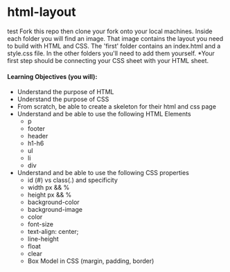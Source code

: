 html-layout
===========
test
Fork this repo then clone your fork onto your local machines. Inside each folder you will find an image. That image contains the layout you need to build with HTML and CSS. The 'first' folder contains an index.html and a style.css file. In the other folders you'll need to add them yourself. *Your first step should be connecting your CSS sheet with your HTML sheet.

#### Learning Objectives (you will):
 * Understand the purpose of HTML
 * Understand the purpose of CSS
 * From scratch, be able to create a skeleton for their html and css page
 * Understand and be able to use the following HTML Elements 
    - p
    - footer
    - header
    - h1-h6
    - ul
    - li
    - div
 * Understand and be able to use the following CSS properties
    - id (#) vs class(.) and specificity
    - width px && %
    - height px && %
    - background-color
    - background-image
    - color
    - font-size
    - text-align: center;
    - line-height
    - float
    - clear
    - Box Model in CSS (margin, padding, border)
